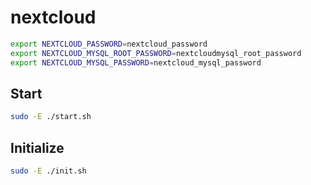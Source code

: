 # nextcloud

```sh
export NEXTCLOUD_PASSWORD=nextcloud_password
export NEXTCLOUD_MYSQL_ROOT_PASSWORD=nextcloudmysql_root_password
export NEXTCLOUD_MYSQL_PASSWORD=nextcloud_mysql_password
```

## Start

```sh
sudo -E ./start.sh
```

## Initialize

```sh
sudo -E ./init.sh
```
